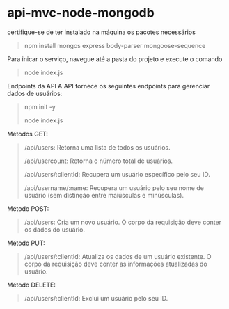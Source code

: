 # api-mvc-node-mongodb
certifique-se de ter instalado na máquina os pacotes necessários
> npm install mongos express body-parser mongoose-sequence <p>

Para inicar o serviço, navegue até a pasta do projeto e execute o comando

> node index.js

Endpoints da API
A API fornece os seguintes endpoints para gerenciar dados de usuários:
> npm init -y <p>
> node index.js

Métodos GET:

> /api/users: Retorna uma lista de todos os usuários.<p>
   /api/usercount: Retorna o número total de usuários. <p>
   /api/users/:clientId: Recupera um usuário específico pelo seu ID. <p>
   /api/username/:name: Recupera um usuário pelo seu nome de usuário (sem distinção entre maiúsculas e minúsculas).<p>

Método POST:

> /api/users: Cria um novo usuário. O corpo da requisição deve conter os dados do usuário.

Método PUT:

> /api/users/:clientId: Atualiza os dados de um usuário existente. O corpo da requisição deve conter as informações atualizadas do usuário.

Método DELETE:

> /api/users/:clientId: Exclui um usuário pelo seu ID.
